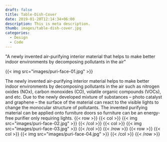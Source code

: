 ```yaml
---
draft: false
title: Table-Dish-Cover
date: 2019-01-20T12:14:34+06:00
description: This is meta description.
thumb: images/table-dish-cover.jpg
categories:
  - Design
  - Code
---
```


"A newly invented air-purifying interior material that helps to make better indoor environments by decomposing pollutants in the air"

{{< img src="images/puri-face-01.jpg" >}}

The newly invented air-purifying interior material helps to make better indoor environments by decomposing pollutants in the air such as nitrogen oxides (NOx), carbon monoxides (CO), volatile organic compounds (VOCs), and etc. Due to the newly developed mixture of substances – photo catalyst and graphene – the surface of the material can react to the visible lights to change the monocular structure of pollutants. The invented purifying material can be applied onto furniture doors so furniture can be an energy-free purifier only requiring lights. 
{{< row >}}
  {{< col >}}
    {{< img src="images/puri-face-02.jpg" >}}
  {{< /col >}}
  {{< col >}}
    {{< img src="images/puri-face-03.jpg" >}}
  {{< /col >}}
{{< /row >}}
{{< row >}}
  {{< col >}}
{{< img src="images/puri-face-04.jpg" >}}
  {{< /col >}}
{{< /row >}}